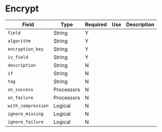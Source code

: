 # Encrypt

|Field|Type|Required|Use|Description|
|---|---|---|---|---|
|`field`|String|Y|||
|`algorithm`|String|Y|||
|`encryption_key`|String|Y|||
|`iv_field`|String|Y|||
|`description`|String|N|||
|`if`|String|N|||
|`tag`|String|N|||
|`on_success`|Processors|N|||
|`on_failure`|Processors|N|||
|`with_compression`|Logical|N|||
|`ignore_missing`|Logical|N|||
|`ignore_failure`|Logical|N|||
